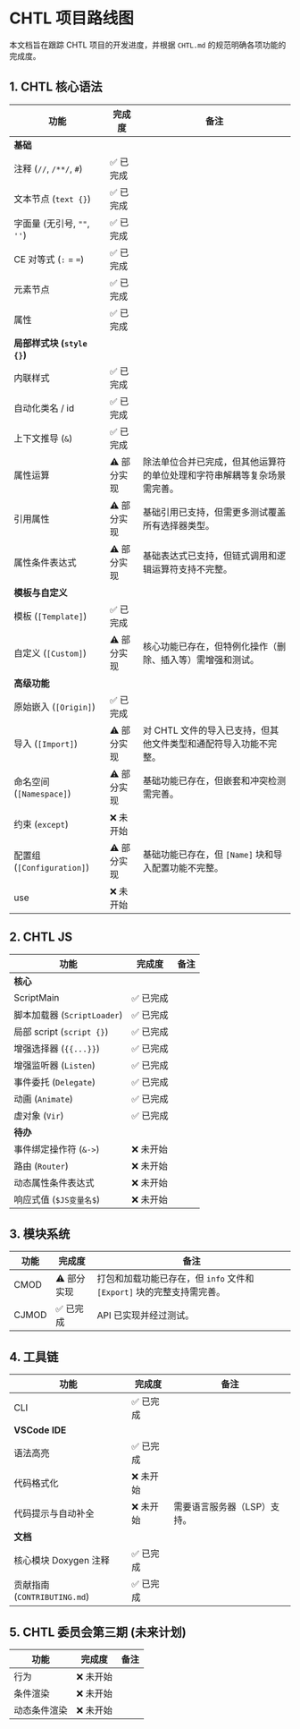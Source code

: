 # CHTL 项目路线图

本文档旨在跟踪 CHTL 项目的开发进度，并根据 `CHTL.md` 的规范明确各项功能的完成度。

## 1. CHTL 核心语法

| 功能 | 完成度 | 备注 |
| --- | --- | --- |
| **基础** | | |
| 注释 (`//`, `/**/`, `#`) | ✅ 已完成 | |
| 文本节点 (`text {}`) | ✅ 已完成 | |
| 字面量 (无引号, `""`, `''`) | ✅ 已完成 | |
| CE 对等式 (`:` = `=`) | ✅ 已完成 | |
| 元素节点 | ✅ 已完成 | |
| 属性 | ✅ 已完成 | |
| **局部样式块 (`style {}`)** | | |
| 内联样式 | ✅ 已完成 | |
| 自动化类名 / id | ✅ 已完成 | |
| 上下文推导 (`&`) | ✅ 已完成 | |
| 属性运算 | ⚠️ 部分实现 | 除法单位合并已完成，但其他运算符的单位处理和字符串解耦等复杂场景需完善。 |
| 引用属性 | ⚠️ 部分实现 | 基础引用已支持，但需更多测试覆盖所有选择器类型。 |
| 属性条件表达式 | ⚠️ 部分实现 | 基础表达式已支持，但链式调用和逻辑运算符支持不完整。 |
| **模板与自定义** | | |
| 模板 (`[Template]`) | ✅ 已完成 | |
| 自定义 (`[Custom]`) | ⚠️ 部分实现 | 核心功能已存在，但特例化操作（删除、插入等）需增强和测试。 |
| **高级功能** | | |
| 原始嵌入 (`[Origin]`) | ✅ 已完成 | |
| 导入 (`[Import]`) | ⚠️ 部分实现 | 对 CHTL 文件的导入已支持，但其他文件类型和通配符导入功能不完整。 |
| 命名空间 (`[Namespace]`) | ⚠️ 部分实现 | 基础功能已存在，但嵌套和冲突检测需完善。 |
| 约束 (`except`) | ❌ 未开始 | |
| 配置组 (`[Configuration]`) | ⚠️ 部分实现 | 基础功能已存在，但 `[Name]` 块和导入配置功能不完整。 |
| use | ❌ 未开始 | |

## 2. CHTL JS

| 功能 | 完成度 | 备注 |
| --- | --- | --- |
| **核心** | | |
| ScriptMain | ✅ 已完成 | |
| 脚本加载器 (`ScriptLoader`) | ✅ 已完成 | |
| 局部 script (`script {}`) | ✅ 已完成 | |
| 增强选择器 (`{{...}}`) | ✅ 已完成 | |
| 增强监听器 (`Listen`) | ✅ 已完成 | |
| 事件委托 (`Delegate`) | ✅ 已完成 | |
| 动画 (`Animate`) | ✅ 已完成 | |
| 虚对象 (`Vir`) | ✅ 已完成 | |
| **待办** | | |
| 事件绑定操作符 (`&->`) | ❌ 未开始 | |
| 路由 (`Router`) | ❌ 未开始 | |
| 动态属性条件表达式 | ❌ 未开始 | |
| 响应式值 (`$JS变量名$`) | ❌ 未开始 | |

## 3. 模块系统

| 功能 | 完成度 | 备注 |
| --- | --- | --- |
| CMOD | ⚠️ 部分实现 | 打包和加载功能已存在，但 `info` 文件和 `[Export]` 块的完整支持需完善。 |
| CJMOD | ✅ 已完成 | API 已实现并经过测试。 |

## 4. 工具链

| 功能 | 完成度 | 备注 |
| --- | --- | --- |
| CLI | ✅ 已完成 | |
| **VSCode IDE** | | |
| 语法高亮 | ✅ 已完成 | |
| 代码格式化 | ❌ 未开始 | |
| 代码提示与自动补全 | ❌ 未开始 | 需要语言服务器（LSP）支持。 |
| **文档** | | |
| 核心模块 Doxygen 注释 | ✅ 已完成 | |
| 贡献指南 (`CONTRIBUTING.md`) | ✅ 已完成 | |

## 5. CHTL 委员会第三期 (未来计划)

| 功能 | 完成度 | 备注 |
| --- | --- | --- |
| 行为 | ❌ 未开始 | |
| 条件渲染 | ❌ 未开始 | |
| 动态条件渲染 | ❌ 未开始 | |
